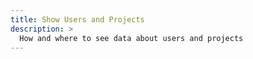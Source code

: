```yaml
---
title: Show Users and Projects
description: >
  How and where to see data about users and projects
---
```


